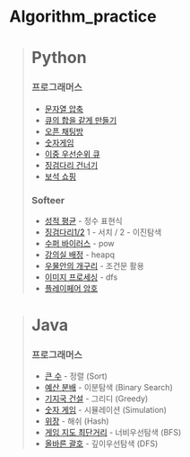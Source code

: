 # Algorithm_practice

> # Python
> ### **프로그래머스**
>- [문자열 압축](https://github.com/PLAYseung/Algorithm_practice/tree/main/sameQue)
>- [큐의 합을 같게 만들기](https://github.com/PLAYseung/Algorithm_practice/tree/main/zipString)
>- [오픈 채팅방](https://github.com/PLAYseung/Algorithm_practice/tree/main/openChat)
>- [숫자게임](https://github.com/PLAYseung/Algorithm_practice/tree/main/numberGame)
>- [이중 우선순위 큐](/heapSort/)
>- [징검다리 건너기](/steppingStone/)
>- [보석 쇼핑](/shoppingJewel/)
> ### **Softeer**
>- [성적 평균](/avgScore/) - 정수 표현식
>- [징검다리1/2](/newSteppingStone/) 1 - 서치 / 2 - 이진탐색
>- [수퍼 바이러스](/superVirus/) - pow 
>- [강의실 배정](/assignClass/) - heapq
>- [우물안의 개구리](/wellFrog/) - 조건문 활용
>- [이미지 프로세싱](/imgProcessing/) - dfs
>- [플레이페어 암호](/playPare/)


># Java
> ### **프로그래머스**
>- [큰 수](/bigNumber/) - 정렬 (Sort)
>- [예산 분배](/budget/) - 이분탐색 (Binary Search)
>- [기지국 건설](/build_baseStation/) - 그리디 (Greedy)
>- [숫자 게임](/numberGame_java/) - 시뮬레이션 (Simulation)
>- [위장](/Spy/) - 해쉬 (Hash)
>- [게임 지도 최단거리](/GameMap/) - 너비우선탐색 (BFS)
>- [올바른 괄호](/correctBracket/) - 깊이우선탐색 (DFS)